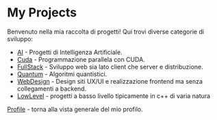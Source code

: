# My Projects

Benvenuto nella mia raccolta di progetti! Qui trovi diverse categorie di sviluppo:

- [AI](https://github.com/Baddy2002/AI) - Progetti di Intelligenza Artificiale.
- [Cuda](https://github.com/Baddy2002/Cuda) - Programmazione parallela con CUDA.
- [FullStack](https://github.com/Baddy2002/FullStack) - Sviluppo web sia lato client che server e distribuzione.
- [Quantum](https://github.com/Baddy2002/Quantum) - Algoritmi quantistici.
- [WebDesign](https://github.com/Baddy2002/WebDesign) - Design siti UX/UI e realizzazione frontend ma senza collegamenti a backend.
- [LowLevel](https://github.com/Baddy2002/LowLevel) - progetti a basso livello tipicamente in c++ di varia natura

[Profile](https://Baddy2002.github.io/profile-view) - torna alla vista generale del mio profilo.
